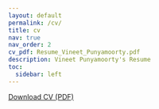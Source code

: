 ```yaml
---
layout: default
permalink: /cv/
title: cv
nav: true
nav_order: 2
cv_pdf: Resume_Vineet_Punyamoorty.pdf
description: Vineet Punyamoorty's Resume
toc:
  sidebar: left
---
```


<div style="margin-bottom: 20px;">
  <a href="/assets/pdf/Resume_Vineet_Punyamoorty.pdf" download class="btn btn-primary">Download CV (PDF)</a>
</div>

<canvas id="pdf-viewer" style="width: 100%; max-width: 800px;"></canvas>

<!-- PDF.js Library -->
<script src="https://cdnjs.cloudflare.com/ajax/libs/pdf.js/3.11.174/pdf.min.js"></script>

<script>
  const url = '/assets/pdf/Resume_Vineet_Punyamoorty.pdf';
  const loadingTask = pdfjsLib.getDocument(url);

  loadingTask.promise.then(function(pdf) {
    pdf.getPage(1).then(function(page) {
      const scale = 1.5;
      const viewport = page.getViewport({ scale: scale });

      const canvas = document.getElementById('pdf-viewer');
      const context = canvas.getContext('2d');
      canvas.height = viewport.height;
      canvas.width = viewport.width;

      const renderContext = {
        canvasContext: context,
        viewport: viewport
      };
      page.render(renderContext);
    });
  });
</script>
